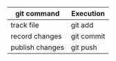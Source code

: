 | git command      | Execution | 
| ----------- | ----------- | 
| track file      | git add | 
| record changes   | git commit |
| publish changes | git push |
